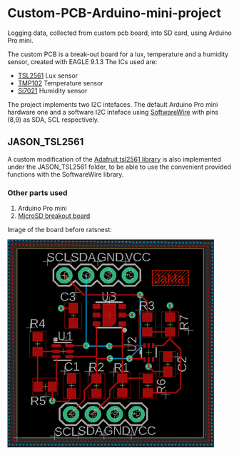 # Custom-PCB-Arduino-mini-project
Logging data, collected from custom pcb board, into SD card, using Arduino Pro mini.

The custom PCB is a break-out board for a lux, temperature and a humidity sensor, created with EAGLE 9.1.3
The ICs used are:
  * [TSL2561](https://cdn-shop.adafruit.com/datasheets/TSL2561.pdf) Lux sensor
  * [TMP102](http://www.ti.com/lit/ds/symlink/tmp102.pdf) Temperature sensor
  * [Si7021](https://www.silabs.com/documents/public/data-sheets/Si7021-A20.pdf) Humidity sensor

The project implements two I2C intefaces. The default Arduino Pro mini hardware one and a software I2C inteface using [SoftwareWire](https://github.com/Testato/SoftwareWire) with pins (8,9) as SDA, SCL respectively.

## JASON_TSL2561
A custom modification of the [Adafruit tsl2561 library](https://github.com/adafruit/TSL2561-Arduino-Library) is also implemented under
the JASON_TSL2561 folder, to be able to use the convenient provided functions with the SoftwareWire library.

### Other parts used
  1. Arduino Pro mini
  1. [MicroSD breakout board](https://www.sparkfun.com/products/544?_ga=2.162410361.45600573.1549733271-2101103923.1549733271)
  
Image of the board before ratsnest:


![image](https://github.com/JayGhb/Custom-PCB-Arduino-mini-project/blob/master/sample.png)
